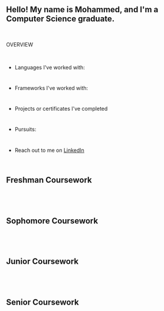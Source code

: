 ## Hello! My name is Mohammed, and I'm a Computer Science graduate.

<br>

OVERVIEW

<br>

- Languages I've worked with:
    #
    #

- Frameworks I've worked with:
    #
    #

- Projects or certificates I've completed
    #
    #

- Pursuits:
    #
    #

- Reach out to me on [LinkedIn](https://www.linkedin.com/in/mohammed-salaam-16b670245/)



<br>

## Freshman Coursework

#
# 
#
#

<br>

## Sophomore Coursework

#
#
#
#

<br>

## Junior Coursework

#
#
#
#

<br>

## Senior Coursework

#
#
